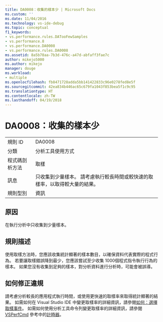```yaml
---
title: DA0008：收集的樣本少 | Microsoft Docs
ms.custom: ''
ms.date: 11/04/2016
ms.technology: vs-ide-debug
ms.topic: conceptual
f1_keywords:
- vs.performance.rules.DATooFewSamples
- vs.performance.8
- vs.performance.DA0008
- vs.performance.rules.DA0008
ms.assetid: 8a5b78aa-7b3d-476c-a47d-abfaff3fae7c
author: mikejo5000
ms.author: mikejo
manager: douge
ms.workload:
- multiple
ms.openlocfilehash: fb8471728adda5bb141422833c96e0278fed8e5f
ms.sourcegitcommit: 42ea834b446ac65c679fa1043f853bea5f1c9c95
ms.translationtype: HT
ms.contentlocale: zh-TW
ms.lasthandoff: 04/19/2018
---
```

# <a name="da0008-few-samples-collected"></a>DA0008：收集的樣本少
|||  
|-|-|  
|規則 ID|DA0008|  
|分類|分析工具使用方式|  
|程式碼剖析方法|取樣|  
|訊息|只收集到少量樣本。 請考慮執行較長時間或較快速的取樣率，以取得較大量的結果。|  
|規則型別|資訊|  
  
## <a name="cause"></a>原因  
 在執行分析中只收集到少量樣本。  
  
## <a name="rule-description"></a>規則描述  
 使用取樣方法時，您應該收集統計顯著的樣本數目，以確保資料代表實際的程式行為。 若要讓取樣錯誤降到最少，您應該嘗試至少收集 1000個程式指令執行行為的樣本。 如果您沒有收集到足夠的樣本，對分析資料進行分析時，可能會被誤導。  
  
## <a name="how-to-fix-violations"></a>如何修正違規  
 請考慮分析較長的應用程式執行時間，或使用更快速的取樣率來取得統計顯著的結果。 如需如何在 Visual Studio IDE 中變更取樣率的詳細資訊，請參閱[如何：選擇取樣事件](../profiling/how-to-choose-sampling-events.md)。 如需如何使用分析工具命令列變更取樣率的詳細資訊，請參閱 [VSPerfCmd](../profiling/vsperfcmd.md) 參考中的[計時器](../profiling/timer.md)。